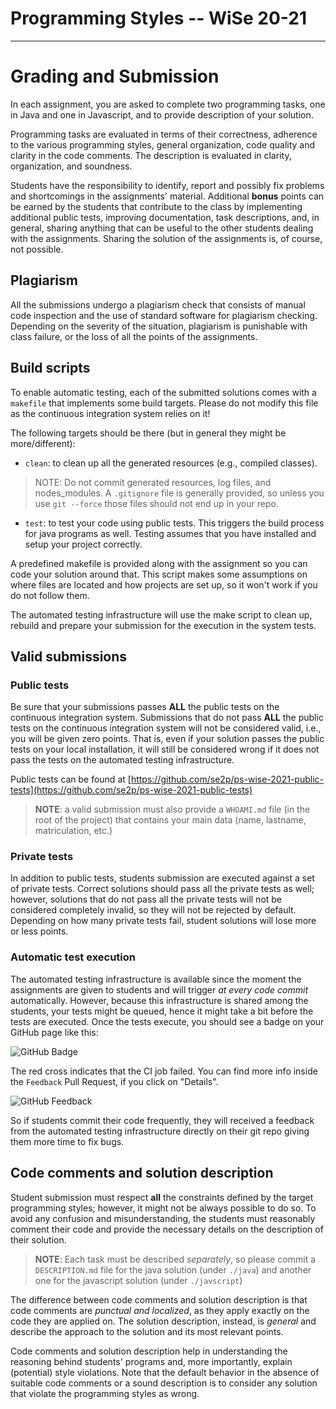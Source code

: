# Programming Styles -- WiSe 20-21
---------------
# Grading and Submission

In each assignment, you are asked to complete two programming tasks, one in Java and one in Javascript, and to provide description of your solution.

Programming tasks are evaluated in terms of their correctness, adherence to the various programming styles, general organization, code quality and clarity in the code comments. The description is evaluated in clarity, organization, and soundness.

Students have the responsibility to identify, report and possibly fix problems and shortcomings in the assignments' material. Additional **bonus** points can be earned by the students that contribute to the class by implementing additional public tests, improving documentation, task descriptions, and, in general, sharing anything that can be useful to the other students dealing with the assignments. Sharing the solution of the assignments is, of course, not possible.

## Plagiarism
All the submissions undergo a plagiarism check that consists of manual code inspection and the use of standard software for plagiarism checking. Depending on the severity of the situation, plagiarism is punishable with class failure, or the loss of all the points of the assignments.

## Build scripts
To enable automatic testing, each of the submitted solutions comes with a `makefile` that implements some build targets. Please do not modify this file as the continuous integration system relies on it!

The following targets should be there (but in general they might be more/different):

- `clean`: to clean up all the generated resources (e.g., compiled classes).
 
 > NOTE: Do not commit generated resources, log files, and nodes_modules. A `.gitignore` file is generally provided, so unless you use `git --force` those files should not end up in your repo.
 
- `test`: to test your code using public tests. This triggers the build process for java programs as well. Testing assumes that you have installed and setup your project correctly.

A predefined makefile is provided along with the assignment so you can code your solution around that. This script makes some assumptions on where files are located and how projects are set up, so it won't work if you do not follow them.

The automated testing infrastructure will use the make script to clean up, rebuild and prepare your submission for the execution in the system tests.

## Valid submissions

### Public tests
Be sure that your submissions passes **ALL** the public tests on the continuous integration system. Submissions that do not pass **ALL** the public tests on the continuous integration system will not be considered valid, i.e., you will be given zero points. That is, even if your solution passes the public tests on your local installation, it will still be considered wrong if it does not pass the tests on the automated testing infrastructure.

Public tests can be found at [https://github.com/se2p/ps-wise-2021-public-tests](https://github.com/se2p/ps-wise-2021-public-tests)

> **NOTE**: a valid submission must also provide a `WHOAMI.md` file (in the root of the project) that contains your main data (name, lastname, matriculation, etc.)

### Private tests
In addition to public tests, students submission are executed against a set of private tests. Correct solutions should pass all the private tests as well; however, solutions that do not pass all the private tests will not be considered completely invalid, so they will not be rejected by default. Depending on how many private tests fail, student solutions will lose more or less points. 


### Automatic test execution
The automated testing infrastructure is available since the moment the assignments are given to students and will trigger *at every code commit* automatically. However, because this infrastructure is shared among the students, your tests might be queued, hence it might take a bit before the tests are executed. Once the tests execute, you should see a badge on your GitHub page like this:

![GitHub Badge](badge.png "")

The red cross indicates that the CI job failed. You can find more info inside the `Feedback` Pull Request, if you click on "Details".

![GitHub Feedback](feedback.png "")


So if students commit their code frequently, they will received a feedback from the automated testing infrastructure directly on their git repo giving them more time to fix bugs.


## Code comments and solution description
Student submission must respect **all** the constraints defined by the target programming styles; however, it might not be always possible to do so. To avoid any confusion and misunderstanding, the students must reasonably comment their code and provide the necessary details on the description of their solution. 

> **NOTE**: Each task must be described *separately*, so please commit a `DESCRIPTION.md` file for the java solution (under `./java`) and another one for the javascript solution (under `./javscript`)

The difference between code comments and solution description is that code comments are *punctual and localized*, as they apply exactly on the code they are applied on. The solution description, instead, is *general* and describe the approach to the solution and its most relevant points.

Code comments and solution description help in understanding the reasoning behind students' programs and, more importantly, explain (potential) style violations. Note that the default behavior in the absence of suitable code comments or a sound description is to consider any solution that violate the programming styles as wrong.